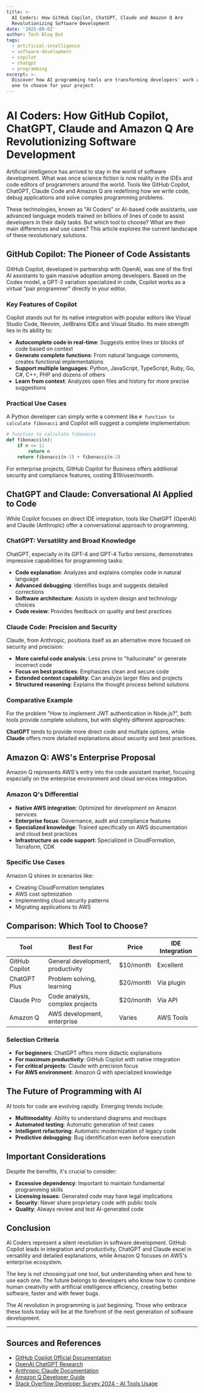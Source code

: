 ```yaml
---
title: >-
  AI Coders: How GitHub Copilot, ChatGPT, Claude and Amazon Q Are
  Revolutionizing Software Development
date: '2025-09-02'
author: Tech Blog Bot
tags:
  - artificial-intelligence
  - software-development
  - copilot
  - chatgpt
  - programming
excerpt: >-
  Discover how AI programming tools are transforming developers' work and which
  one to choose for your project
---
```


# AI Coders: How GitHub Copilot, ChatGPT, Claude and Amazon Q Are Revolutionizing Software Development

Artificial intelligence has arrived to stay in the world of software development. What was once science fiction is now reality in the IDEs and code editors of programmers around the world. Tools like GitHub Copilot, ChatGPT, Claude Code and Amazon Q are redefining how we write code, debug applications and solve complex programming problems.

These technologies, known as "AI Coders" or AI-based code assistants, use advanced language models trained on billions of lines of code to assist developers in their daily tasks. But which tool to choose? What are their main differences and use cases? This article explores the current landscape of these revolutionary solutions.

## GitHub Copilot: The Pioneer of Code Assistants

GitHub Copilot, developed in partnership with OpenAI, was one of the first AI assistants to gain massive adoption among developers. Based on the Codex model, a GPT-3 variation specialized in code, Copilot works as a virtual "pair programmer" directly in your editor.

### Key Features of Copilot

Copilot stands out for its native integration with popular editors like Visual Studio Code, Neovim, JetBrains IDEs and Visual Studio. Its main strength lies in its ability to:

- **Autocomplete code in real-time**: Suggests entire lines or blocks of code based on context
- **Generate complete functions**: From natural language comments, creates functional implementations
- **Support multiple languages**: Python, JavaScript, TypeScript, Ruby, Go, C#, C++, PHP and dozens of others
- **Learn from context**: Analyzes open files and history for more precise suggestions

### Practical Use Cases

A Python developer can simply write a comment like `# function to calculate fibonacci` and Copilot will suggest a complete implementation:

```python
# function to calculate fibonacci
def fibonacci(n):
    if n <= 1:
        return n
    return fibonacci(n-1) + fibonacci(n-2)
```

For enterprise projects, GitHub Copilot for Business offers additional security and compliance features, costing $19/user/month.

## ChatGPT and Claude: Conversational AI Applied to Code

While Copilot focuses on direct IDE integration, tools like ChatGPT (OpenAI) and Claude (Anthropic) offer a conversational approach to programming.

### ChatGPT: Versatility and Broad Knowledge

ChatGPT, especially in its GPT-4 and GPT-4 Turbo versions, demonstrates impressive capabilities for programming tasks:

- **Code explanation**: Analyzes and explains complex code in natural language
- **Advanced debugging**: Identifies bugs and suggests detailed corrections
- **Software architecture**: Assists in system design and technology choices
- **Code review**: Provides feedback on quality and best practices

### Claude Code: Precision and Security

Claude, from Anthropic, positions itself as an alternative more focused on security and precision:

- **More careful code analysis**: Less prone to "hallucinate" or generate incorrect code
- **Focus on best practices**: Emphasizes clean and secure code
- **Extended context capability**: Can analyze larger files and projects
- **Structured reasoning**: Explains the thought process behind solutions

### Comparative Example

For the problem "How to implement JWT authentication in Node.js?", both tools provide complete solutions, but with slightly different approaches:

**ChatGPT** tends to provide more direct code and multiple options, while **Claude** offers more detailed explanations about security and best practices.

## Amazon Q: AWS's Enterprise Proposal

Amazon Q represents AWS's entry into the code assistant market, focusing especially on the enterprise environment and cloud services integration.

### Amazon Q's Differential

- **Native AWS integration**: Optimized for development on Amazon services
- **Enterprise focus**: Governance, audit and compliance features
- **Specialized knowledge**: Trained specifically on AWS documentation and cloud best practices
- **Infrastructure as code support**: Specialized in CloudFormation, Terraform, CDK

### Specific Use Cases

Amazon Q shines in scenarios like:
- Creating CloudFormation templates
- AWS cost optimization
- Implementing cloud security patterns
- Migrating applications to AWS

## Comparison: Which Tool to Choose?

| Tool | Best For | Price | IDE Integration |
|------|----------|-------|----------------|
| GitHub Copilot | General development, productivity | $10/month | Excellent |
| ChatGPT Plus | Problem solving, learning | $20/month | Via plugin |
| Claude Pro | Code analysis, complex projects | $20/month | Via API |
| Amazon Q | AWS development, enterprise | Varies | AWS Tools |

### Selection Criteria

- **For beginners**: ChatGPT offers more didactic explanations
- **For maximum productivity**: GitHub Copilot with native integration
- **For critical projects**: Claude with precision focus
- **For AWS environment**: Amazon Q with specialized knowledge

## The Future of Programming with AI

AI tools for code are evolving rapidly. Emerging trends include:

- **Multimodality**: Ability to understand diagrams and mockups
- **Automated testing**: Automatic generation of test cases
- **Intelligent refactoring**: Automatic modernization of legacy code
- **Predictive debugging**: Bug identification even before execution

## Important Considerations

Despite the benefits, it's crucial to consider:

- **Excessive dependency**: Important to maintain fundamental programming skills
- **Licensing issues**: Generated code may have legal implications
- **Security**: Never share proprietary code with public tools
- **Quality**: Always review and test AI-generated code

## Conclusion

AI Coders represent a silent revolution in software development. GitHub Copilot leads in integration and productivity, ChatGPT and Claude excel in versatility and detailed explanations, while Amazon Q focuses on AWS's enterprise ecosystem.

The key is not choosing just one tool, but understanding when and how to use each one. The future belongs to developers who know how to combine human creativity with artificial intelligence efficiency, creating better software, faster and with fewer bugs.

The AI revolution in programming is just beginning. Those who embrace these tools today will be at the forefront of the next generation of software development.

---

## Sources and References

- [GitHub Copilot Official Documentation](https://docs.github.com/en/copilot)
- [OpenAI ChatGPT Research](https://openai.com/research)
- [Anthropic Claude Documentation](https://docs.anthropic.com)
- [Amazon Q Developer Guide](https://aws.amazon.com/q/developer/)
- [Stack Overflow Developer Survey 2024 - AI Tools Usage](https://survey.stackoverflow.co/2024)

